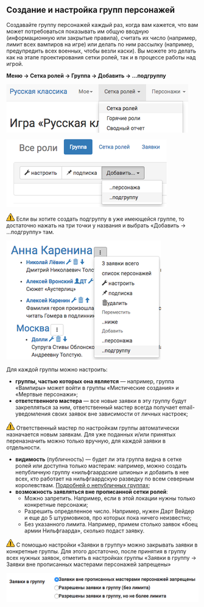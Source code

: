 ## Создание и настройка групп персонажей

Создавайте группу персонажей каждый раз, когда вам кажется, что вам может потребоваться показывать им общую вводную (информационную или закрытые правила), считать их число (например, лимит всех вампиров на игре) или делать по ним рассылку (например, предупредить всех военных, чтобы везли каски).
Вы можете это делать как на этапе проектирования сетки ролей, так и в процессе работы над игрой. 

**Меню → Сетка ролей → Группа → Добавить → ...подгруппу**

![Создание и настройка групп персонажей](group-menu.png)

![Создание и настройка групп персонажей](group-menu-create.png)

![Создание и настройка групп персонажей](attention.png) Если вы хотите создать подгруппу в уже имеющейся группе, то достаточно нажать на три точки у названия и выбрать «Добавить → ...подгруппу» там.

![Создание и настройка групп персонажей](group-create-group.png)

Для каждой группы можно настроить:
* **группы, частью которых она является** — например, группа «Вампиры» может войти в группы «Мистические создания» и «Мертвые персонажи»;
* **ответственного мастера** — все новые заявки в эту группу будут закрепляться за ним, ответственный мастер всегда получает email-уведомления своих заявок вне зависимости от личных настроек;

![Создание и настройка групп персонажей](attention.png) Ответственный мастер по настройкам группы автоматически назначается новым заявкам. Для уже поданных и/или принятых переназначить можно только вручную, для каждой заявки в отдельности.

* **видимость** (публичность) — будет ли эта группа видна в сетке ролей или доступна только мастерам: например, можно создать непубличную группу «нильфгаардские шпионы» и добавить в нее всех, кто работает на нильфгаардскую разведку по всем северным королевствам. [Подробней о непубличных группах](#);
* **возможность заявляться вне прописанной сетки ролей**:
	- Можно запретить. Например, если в этой локации нужны только конкретные персонажи; 
	- Разрешить определенное число. Например, нужен Дарт Вейдер и еще до 5 штурмовиков, про которых пока ничего неизвестно;
	- Без указанного лимита. Например, примем столько заявок «боец армии Нильфгаарда», сколько подаст заявку.

![Создание и настройка групп персонажей](attention.png) С помощью настройки «Заявки в группу» можно закрывать заявки в конкретные группы. Для этого достаточно, после принятия в группу всех нужных заявок, отметить в настройках группы «Заявки в группу → Заявки вне прописанных мастерами персонажей запрещены»

![Название сюжета](group-claims-closed.png) 
